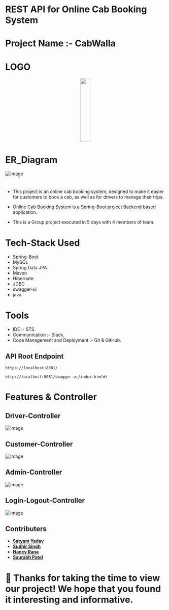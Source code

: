 # REST API for Online Cab Booking System

# Project Name :- CabWalla

 # LOGO


<div id="header" align="center">
  <img src="https://user-images.githubusercontent.com/103804433/220417729-47e84cac-61a4-4912-a86e-ecc0ad7af7f6.png" width="25%" height = "200px"/>
</div>

# ER_Diagram

![image](https://user-images.githubusercontent.com/103804433/221504892-9dc9058e-662d-4b49-8fe3-1d442cc064dd.png)

# 

 * This project is an online cab booking system, designed to make it easier for customers to book a cab, as well as for drivers to manage their trips.

 * Online Cab Booking System is a Spring-Boot project Backend based application.

 * This is a Group project executed in 5 days with 4 members of team.



# Tech-Stack Used
  * Spring-Boot
  * MySQL 
  * Spring Data JPA 
  * Maven 
  * Hibernate 
  * JDBC 
  * swagger-ui 
  * java

  # Tools

 * IDE :- STS.
 * Communication :- Slack.
 * Code Management and Deployment :- Git & GitHub.


  ## API Root Endpoint

`https://localhost:8081/`

`http://localhost:8081/swagger-ui/index.html#/`



# Features & Controller
## Driver-Controller
![image](https://user-images.githubusercontent.com/103804433/221413489-1fd2861c-a5cb-4637-9a33-f4a390395e95.png)

## Customer-Controller

![image](https://user-images.githubusercontent.com/103804433/221413514-514deac0-959d-48f7-8153-7394b3bbe4dc.png)


## Admin-Controller
![image](https://user-images.githubusercontent.com/103804433/221413530-a8e99dc6-0e96-454b-931f-ee09b9ee4f89.png)

## Login-Logout-Controller
![image](https://user-images.githubusercontent.com/103804433/221413540-46a40d1f-428e-46f8-abac-483dc1f3790a.png)



## Contributers
- **[Satyam Yadav](https://github.com/iamsatyamyadav)**
- **[Sudhir Singh](https://github.com/sudhir2408)**
- **[Nancy Rana](https://github.com/Nancy8570)**
- **[Saurabh Patel](https://github.com/Saurabhpatel0894)**


# 🤝 Thanks for taking the time to view our project! We hope that you found it interesting and informative.
